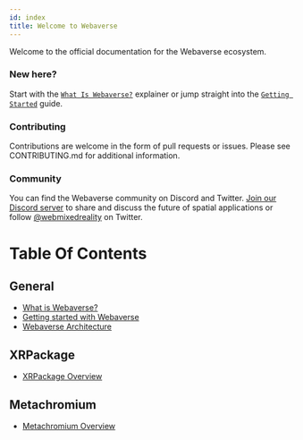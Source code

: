 ```yaml
---
id: index
title: Welcome to Webaverse
---
```


Welcome to the official documentation for the Webaverse ecosystem.

### New here?

Start with the [`What Is Webaverse?`](about.md) explainer or jump straight into the [`Getting Started`](getting-started.md) guide.

### Contributing

Contributions are welcome in the form of pull requests or issues. Please see CONTRIBUTING.md for additional information.

### Community

You can find the Webaverse community on Discord and Twitter. [Join our Discord server](https://discord.gg/MQNUGgB) to share and discuss the future of spatial applications or follow [@webmixedreality](https://twitter.com/webmixedreality/) on Twitter.

# Table Of Contents

## General
* [What is Webaverse?](about.md)
* [Getting started with Webaverse](getting-started.md)
* [Webaverse Architecture](xrpackage-overview.md)

## XRPackage
* [XRPackage Overview](xrpackage-overview.md)

## Metachromium
* [Metachromium Overview](metachromium-overview.md)

